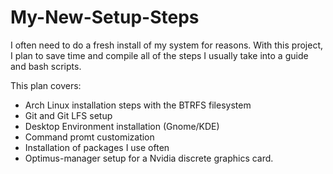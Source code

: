 # My-New-Setup-Steps

I often need to do a fresh install of my system for reasons.
With this project, I plan to save time and compile all of the steps I usually take into a guide and bash scripts.

This plan covers:
- Arch Linux installation steps with the BTRFS filesystem
- Git and Git LFS setup
- Desktop Environment installation (Gnome/KDE)
- Command promt customization
- Installation of packages I use often
- Optimus-manager setup for a Nvidia discrete graphics card.

